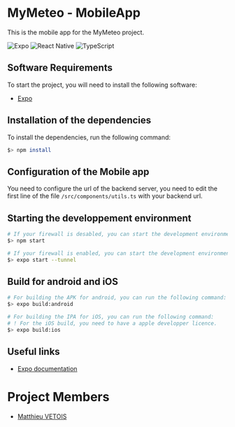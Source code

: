 # MyMeteo - MobileApp

This is the mobile app for the MyMeteo project.

![Expo](https://img.shields.io/badge/expo-1C1E24?style=for-the-badge&logo=expo&logoColor=#D04A37)
![React Native](https://img.shields.io/badge/react_native-%2320232a.svg?style=for-the-badge&logo=react&logoColor=%2361DAFB)
![TypeScript](https://img.shields.io/badge/typescript-%23007ACC.svg?style=for-the-badge&logo=typescript&logoColor=white)

## Software Requirements

To start the project, you will need to install the following software:
- [Expo](https://docs.expo.dev/)

## Installation of the dependencies

To install the dependencies, run the following command:

```bash
$> npm install
```

## Configuration of the Mobile app

You need to configure the url of the backend server, you need to edit the first line of the file `/src/components/utils.ts` with your backend url.

## Starting the developpement environment

```bash
# If your firewall is desabled, you can start the development environment by running the following command:
$> npm start

# If your firewall is enabled, you can start the development environment by running the following command:
$> expo start --tunnel
```

## Build for android and iOS

```bash
# For building the APK for android, you can run the following command:
$> expo build:android

# For building the IPA for iOS, you can run the following command:
# ! For the iOS build, you need to have a apple developper licence.
$> expo build:ios
```

## Useful links

- [Expo documentation](https://docs.expo.dev/)


# Project Members
- [Matthieu VETOIS](https://github.com/mvetois)